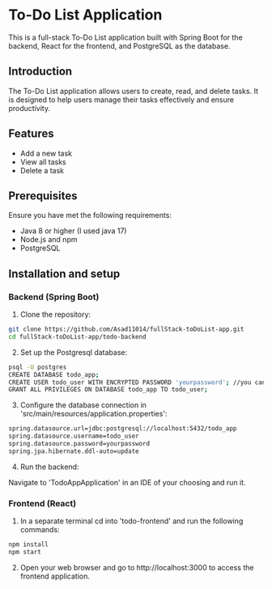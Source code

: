 # To-Do List Application

This is a full-stack To-Do List application built with Spring Boot for the backend, React for the frontend, and PostgreSQL as the database.


## Introduction

The To-Do List application allows users to create, read, and delete tasks. It is designed to help users manage their tasks effectively and ensure productivity.

## Features

- Add a new task
- View all tasks
- Delete a task

## Prerequisites

Ensure you have met the following requirements:

- Java 8 or higher (I used java 17)
- Node.js and npm
- PostgreSQL

## Installation and setup

### Backend (Spring Boot)

1. Clone the repository:

```sh
git clone https://github.com/Asad11014/fullStack-toDoList-app.git
cd fullStack-toDoList-app/todo-backend
```

2. Set up the Postgresql database:
```sh
psql -U postgres
CREATE DATABASE todo_app;
CREATE USER todo_user WITH ENCRYPTED PASSWORD 'yourpassword'; //you can use any existing user instead of creating a new one
GRANT ALL PRIVILEGES ON DATABASE todo_app TO todo_user;
```

3. Configure the database connection in 'src/main/resources/application.properties':
```sh
spring.datasource.url=jdbc:postgresql://localhost:5432/todo_app
spring.datasource.username=todo_user
spring.datasource.password=yourpassword
spring.jpa.hibernate.ddl-auto=update
```

4. Run the backend:

Navigate to 'TodoAppApplication' in an IDE of your choosing and run it.

### Frontend (React)

1. In a separate terminal cd into 'todo-frontend' and run the following commands:

```sh
npm install
npm start
```

2. Open your web browser and go to http://localhost:3000 to access the frontend application.

